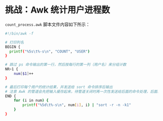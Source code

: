 # 挑战：Awk 统计用户进程数

`count_process.awk` 脚本文件内容如下所示：

```bash
#!/bin/awk -f

# 打印列名
BEGIN {
  printf("%5s\t%-s\n", "COUNT", "USER")
}

# 跳过 ps 命令输出的第一行，然后按每行的第一列（用户名）来分组计数
NR>1 {
    num[$1]++
}

# 最后打印每个用户的统计结果，并发送给 sort 命令排序后输出
# 注意 Awk 的管道会先把输入缓存起来，待管道关闭时再一次性发送给后面的命令处理，后面的 Shell 命令必须使用引号括起来
END {
    for (i in num) {
        printf("%5d\t%-s\n", num[i], i) | "sort -r -n -k1"
    }
}
```
